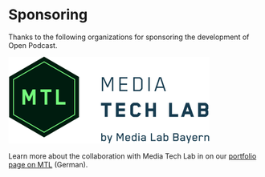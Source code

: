 # Sponsoring

Thanks to the following organizations for sponsoring the development of Open Podcast.

<a href="http://media-tech-lab.com">
    <img src="/sponsors/mtl.png" width="400" />
</a>

Learn more about the collaboration with Media Tech Lab in on our [portfolio page on MTL](https://www.media-lab.de/de/media-tech-lab/open-podcast) (German).

